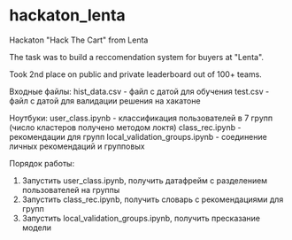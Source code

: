 # hackaton_lenta
Hackaton "Hack The Cart" from Lenta 

The task was to build a reccomendation system for buyers at "Lenta".

Took 2nd place on public and private leaderboard out of 100+ teams.


Входные файлы:
  hist_data.csv - файл с датой для обучения 
  test.csv - файл с датой для валидации решения на хакатоне
  
Ноутбуки:
user_class.ipynb - классификация пользователей в 7 групп (число кластеров получено методом локтя)
class_rec.ipynb - рекомендации для групп
local_validation_groups.ipynb - соединение личных рекомендаций и групповых
  
  Порядок работы:
1. Запустить user_class.ipynb, получить датафрейм с разделением пользователей на группы
2. Запустить class_rec.ipynb, получить словарь с рекомендациями для групп
3. Запустить local_validation_groups.ipynb, получить пресказание модели

